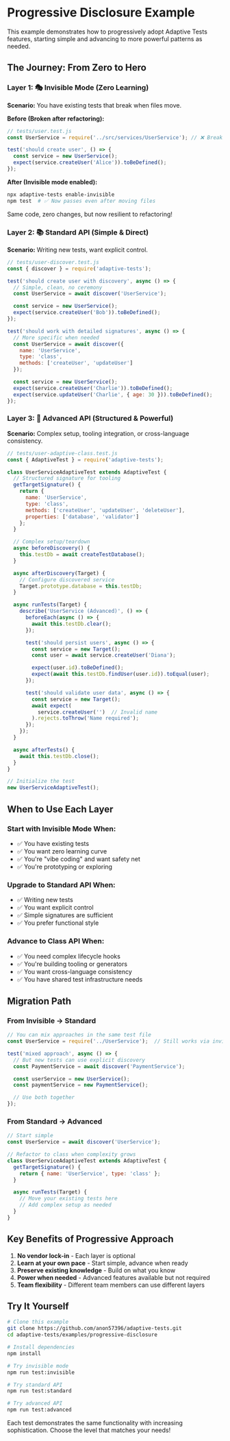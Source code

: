 # Progressive Disclosure Example

This example demonstrates how to progressively adopt Adaptive Tests features, starting simple and advancing to more powerful patterns as needed.

## The Journey: From Zero to Hero

### Layer 1: 🎭 Invisible Mode (Zero Learning)

**Scenario:** You have existing tests that break when files move.

**Before (Broken after refactoring):**
```javascript
// tests/user.test.js
const UserService = require('../src/services/UserService'); // ❌ Breaks when moved

test('should create user', () => {
  const service = new UserService();
  expect(service.createUser('Alice')).toBeDefined();
});
```

**After (Invisible mode enabled):**
```bash
npx adaptive-tests enable-invisible
npm test  # ✅ Now passes even after moving files
```

Same code, zero changes, but now resilient to refactoring!

### Layer 2: 📚 Standard API (Simple & Direct)

**Scenario:** Writing new tests, want explicit control.

```javascript
// tests/user-discover.test.js
const { discover } = require('adaptive-tests');

test('should create user with discovery', async () => {
  // Simple, clean, no ceremony
  const UserService = await discover('UserService');

  const service = new UserService();
  expect(service.createUser('Bob')).toBeDefined();
});

test('should work with detailed signatures', async () => {
  // More specific when needed
  const UserService = await discover({
    name: 'UserService',
    type: 'class',
    methods: ['createUser', 'updateUser']
  });

  const service = new UserService();
  expect(service.createUser('Charlie')).toBeDefined();
  expect(service.updateUser('Charlie', { age: 30 })).toBeDefined();
});
```

### Layer 3: 🔧 Advanced API (Structured & Powerful)

**Scenario:** Complex setup, tooling integration, or cross-language consistency.

```javascript
// tests/user-adaptive-class.test.js
const { AdaptiveTest } = require('adaptive-tests');

class UserServiceAdaptiveTest extends AdaptiveTest {
  // Structured signature for tooling
  getTargetSignature() {
    return {
      name: 'UserService',
      type: 'class',
      methods: ['createUser', 'updateUser', 'deleteUser'],
      properties: ['database', 'validator']
    };
  }

  // Complex setup/teardown
  async beforeDiscovery() {
    this.testDb = await createTestDatabase();
  }

  async afterDiscovery(Target) {
    // Configure discovered service
    Target.prototype.database = this.testDb;
  }

  async runTests(Target) {
    describe('UserService (Advanced)', () => {
      beforeEach(async () => {
        await this.testDb.clear();
      });

      test('should persist users', async () => {
        const service = new Target();
        const user = await service.createUser('Diana');

        expect(user.id).toBeDefined();
        expect(await this.testDb.findUser(user.id)).toEqual(user);
      });

      test('should validate user data', async () => {
        const service = new Target();
        await expect(
          service.createUser('')  // Invalid name
        ).rejects.toThrow('Name required');
      });
    });
  }

  async afterTests() {
    await this.testDb.close();
  }
}

// Initialize the test
new UserServiceAdaptiveTest();
```

## When to Use Each Layer

### Start with Invisible Mode When:
- ✅ You have existing tests
- ✅ You want zero learning curve
- ✅ You're "vibe coding" and want safety net
- ✅ You're prototyping or exploring

### Upgrade to Standard API When:
- ✅ Writing new tests
- ✅ You want explicit control
- ✅ Simple signatures are sufficient
- ✅ You prefer functional style

### Advance to Class API When:
- ✅ You need complex lifecycle hooks
- ✅ You're building tooling or generators
- ✅ You want cross-language consistency
- ✅ You have shared test infrastructure needs

## Migration Path

### From Invisible → Standard
```javascript
// You can mix approaches in the same test file
const UserService = require('../UserService');  // Still works via invisible mode

test('mixed approach', async () => {
  // But new tests can use explicit discovery
  const PaymentService = await discover('PaymentService');

  const userService = new UserService();
  const paymentService = new PaymentService();

  // Use both together
});
```

### From Standard → Advanced
```javascript
// Start simple
const UserService = await discover('UserService');

// Refactor to class when complexity grows
class UserServiceAdaptiveTest extends AdaptiveTest {
  getTargetSignature() {
    return { name: 'UserService', type: 'class' };
  }

  async runTests(Target) {
    // Move your existing tests here
    // Add complex setup as needed
  }
}
```

## Key Benefits of Progressive Approach

1. **No vendor lock-in** - Each layer is optional
2. **Learn at your own pace** - Start simple, advance when ready
3. **Preserve existing knowledge** - Build on what you know
4. **Power when needed** - Advanced features available but not required
5. **Team flexibility** - Different team members can use different layers

## Try It Yourself

```bash
# Clone this example
git clone https://github.com/anon57396/adaptive-tests.git
cd adaptive-tests/examples/progressive-disclosure

# Install dependencies
npm install

# Try invisible mode
npm run test:invisible

# Try standard API
npm run test:standard

# Try advanced API
npm run test:advanced
```

Each test demonstrates the same functionality with increasing sophistication. Choose the level that matches your needs!